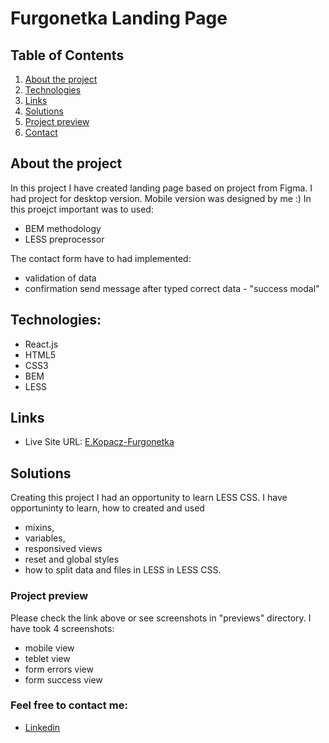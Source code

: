 # Furgonetka Landing Page

## Table of Contents
1. [About the project](#about-the-project)
2. [Technologies](#technologies)
3. [Links](#links)
4. [Solutions](#solutions)
5. [Project preview](#project-preview)
6. [Contact](#feel-free-to-contact-me)

## About the project
In this project I have created landing page based on project from Figma. 
I had project for desktop version. Mobile version was designed by me :)
In this proejct important was to used:
* BEM methodology
* LESS preprocessor

The contact form have to had implemented:
* validation of data
* confirmation send message after typed correct data - "success modal"


## Technologies:
* React.js
* HTML5
* CSS3
* BEM
* LESS


## Links
* Live Site URL: [E.Kopacz-Furgonetka](https://furgonetka-ekopacz.netlify.app)

## Solutions
Creating this project I had an opportunity to learn LESS CSS. 
I have opportuninty to learn, how to created and used
* mixins, 
* variables, 
* responsived views 
* reset and global styles
* how to split data and files in LESS
in LESS CSS.


### Project preview
Please check the link above or see screenshots in "previews" directory. I have took 4 screenshots:
* mobile view
* teblet view
* form errors view
* form success view

### Feel free to contact me:
* [Linkedin](https://www.linkedin.com/in/ewelina-kopacz-929559100/)

